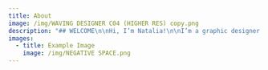 ```yaml
---
title: About
image: /img/WAVING DESIGNER C04 (HIGHER RES) copy.png
description: "## WELCOME\n\nHi, I’m Natalia!\n\nI’m a graphic designer based in Brisbane, Australia. I graduated from Griffith University in 2016 with a bachelor in digital media, majoring in graphic design. I have worked for some well known companies in the South East such as Griffith University, Gold Coast City Marina and The Arts Centre Gold Coast.\_\n\nI have focused mainly on corporate identity and design, but I sometimes like to use some quirky flare into my work!\_\n\nI am proficient in Adobe Creative Cloud InDesign, Illustrator and Photoshop and I have some knowledge in AfterEffects.\_\n\nEnjoy the rest of the site and please don’t hesitate to drop me a line if you have any questions! I do consider all freelance work.\_\n\nKind regards,\n\nNatalia.\_"
images:
  - title: Example Image
    image: /img/NEGATIVE SPACE.png
---
```







